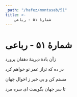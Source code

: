 ```yaml
---
_path: "/hafez/montasab/51"
title: >-
    شمارهٔ ۵۱ - رباعی
---
```

# شمارهٔ ۵۱ - رباعی

<div class="b" id="bn1"><div class="m1"><p>زآن بادهٔ دیرینهٔ دهقان پرورد</p></div>
<div class="m2"><p>در ده که تراز عمر نو خواهم کرد</p></div></div>
<div class="b" id="bn2"><div class="m1"><p>مستم کن و بی خبر ز احوال جهان</p></div>
<div class="m2"><p>تا سر جهان بگویمت ای سره مرد</p></div></div>
